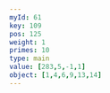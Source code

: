 ```yaml
---
myId: 61
key: 109
pos: 125
weight: 1
primes: 10
type: main
value: [283,5,-1,1]
object: [1,4,6,9,13,14]
---
```

